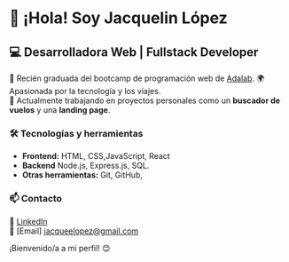 # 👋 ¡Hola! Soy Jacquelin López  

## 💻 Desarrolladora Web | Fullstack Developer
🚀 Recién graduada del  bootcamp de programación web de [Adalab](https://adalab.es/).
🌍 Apasionada por la tecnología y  los viajes.  
📌 Actualmente trabajando en proyectos personales como un **buscador de vuelos** y una **landing page**.  

### 🛠️ Tecnologías y herramientas  
- **Frontend:** HTML, CSS,JavaScript, React
- **Backend**  Node.js, Express.js, SQL. 
- **Otras herramientas:** Git, GitHub, 

### 📫 Contacto  
💼 [LinkedIn](https://www.linkedin.com/in/jacquelinlopez/)  
📧 [Email] jacqueelopez@gmail.com  
  

¡Bienvenido/a a mi perfil! 😊  

<!--
**jacquelinlopez/jacquelinlopez** is a ✨ _special_ ✨ repository because its `README.md` (this file) appears on your GitHub profile.

Here are some ideas to get you started:

- 🔭 I’m currently working on ...
- 🌱 I’m currently learning ...
- 👯 I’m looking to collaborate on ...
- 🤔 I’m looking for help with ...
- 💬 Ask me about ...
- 📫 How to reach me: ...
- 😄 Pronouns: ...
- ⚡ Fun fact: ...
-->
